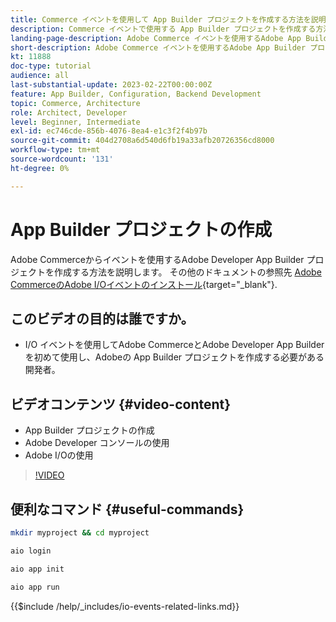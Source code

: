 ```yaml
---
title: Commerce イベントを使用して App Builder プロジェクトを作成する方法を説明します
description: Commerce イベントで使用する App Builder プロジェクトを作成する方法を説明します
landing-page-description: Adobe Commerce イベントを使用するAdobe App Builder プロジェクトの作成方法を説明します
short-description: Adobe Commerce イベントを使用するAdobe App Builder プロジェクトの作成方法を説明します
kt: 11888
doc-type: tutorial
audience: all
last-substantial-update: 2023-02-22T00:00:00Z
feature: App Builder, Configuration, Backend Development
topic: Commerce, Architecture
role: Architect, Developer
level: Beginner, Intermediate
exl-id: ec746cde-856b-4076-8ea4-e1c3f2f4b97b
source-git-commit: 404d2708a6d540d6fb19a33afb20726356cd8000
workflow-type: tm+mt
source-wordcount: '131'
ht-degree: 0%

---
```


# App Builder プロジェクトの作成

Adobe Commerceからイベントを使用するAdobe Developer App Builder プロジェクトを作成する方法を説明します。 その他のドキュメントの参照先 [Adobe CommerceのAdobe I/Oイベントのインストール](https://developer.adobe.com/commerce/events/get-started/installation/){target="_blank"}.

## このビデオの目的は誰ですか。

* I/O イベントを使用してAdobe CommerceとAdobe Developer App Builder を初めて使用し、Adobeの App Builder プロジェクトを作成する必要がある開発者。

## ビデオコンテンツ {#video-content}

* App Builder プロジェクトの作成
* Adobe Developer コンソールの使用
* Adobe I/Oの使用

>[!VIDEO](https://video.tv.adobe.com/v/3415797?quality=12&learn=on)

## 便利なコマンド {#useful-commands}

```bash
mkdir myproject && cd myproject

aio login

aio app init

aio app run
```

{{$include /help/_includes/io-events-related-links.md}}
